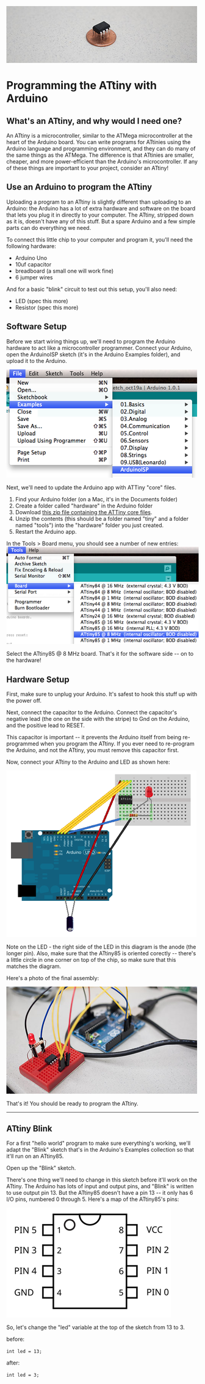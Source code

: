 

![ATTiny85 on a penny](assets/images/attiny.jpg)

Programming the ATtiny with Arduino
==================================
What's an ATtiny, and why would I need one?
-------------------------------------------

An ATtiny is a microcontroller, similar to the ATMega microcontroller at the heart of the Arduino board. You can write programs for ATtinies using the Arduino language and programming environment, and they can do many of the same things as the ATMega. The difference is that ATtinies are smaller, cheaper, and more power-efficient than the Arduino's microcontroller. If any of these things are important to your project, consider an ATtiny!

Use an Arduino to program the ATtiny
------------------------------------
Uploading a program to an ATtiny is slightly different than uploading to an Arduino: the Arduino has a lot of extra hardware and software on the board that lets you plug it in directly to your computer. The ATtiny, stripped down as it is, doesn't have any of this stuff. But a spare Arduino and a few simple parts can do everything we need.

To connect this little chip to your computer and program it, you'll need the following hardware:

* Arduino Uno
* 10uf capacitor
* breadboard (a small one will work fine)
* 6 jumper wires

And for a basic "blink" circuit to test out this setup, you'll also need:

* LED (spec this more) 
* Resistor (spec this more)

Software Setup
--------------

Before we start wiring things up, we'll need to program the Arduino hardware to act like a microcontroller programmer. Connect your Arduino, open the ArduinoISP sketch (it's in the Arduino Examples folder), and upload it to the Arduino.

![Examples>ArduinoISP](assets/images/ArduinoISP.png)

Next, we'll need to update the Arduino app with ATTiny "core" files. 

1. Find your Arduino folder (on a Mac, it's in the Documents folder)
2. Create a folder called "hardware" in the Arduino folder
3. Download [this zip file containing the ATTiny core files](http://arduino-tiny.googlecode.com/files/arduino-tiny-0100-0015.zip).
4. Unzip the contents (this should be a folder named "tiny" and a folder named "tools") into the "hardware" folder you just created.
5. Restart the Arduino app.

In the Tools > Board menu, you should see a number of new entries:
![Tools>Board](assets/images/Board.png)

Select the ATtiny85 @ 8 MHz board. That's it for the software side -- on to the hardware!

Hardware Setup
--------------
First, make sure to unplug your Arduino. It's safest to hook this stuff up with the power off.

Next, connect the capacitor to the Arduino. Connect the capacitor's negative lead (the one on the side with the stripe) to Gnd on the Arduino, and the positive lead to RESET. 

This capacitor is important -- it prevents the Arduino itself from being re-programmed when you program the ATtiny. If you ever need to re-program the Arduino, and not the ATtiny, you must remove this capacitor first. 

Now, connect your ATtiny to the Arduino and LED as shown here:

![Fritzing Diagram](assets/images/ArduinoProgrammer.png)

Note on the LED - the right side of the LED in this diagram is the anode (the longer pin). Also, make sure that the ATtiny85 is oriented corectly -- there's a little circle in one corner on top of the chip, so make sure that this matches the diagram.

Here's a photo of the final assembly:

![Final assembly](assets/images/together.jpg)

That's it! You should be ready to program the ATtiny.
______________



ATtiny Blink
------------
For a first "hello world" program to make sure everything's working, we'll adapt the "Blink" sketch that's in the Arduino's Examples collection so that it'll run on an ATtiny85. 

Open up the "Blink" sketch.

There's one thing we'll need to change in this sketch before it'll work on the ATtiny. The Arduino has lots of input and output pins, and "Blink" is written to use output pin 13. But the ATtiny85 doesn't have a pin 13 -- it only has 6 I/O pins, numbered 0 through 5. Here's a map of the ATtiny85's pins:

![ATtiny85 pins](assets/images/ATtiny85.svg)

So, let's change the "led" variable at the top of the sketch from 13 to 3.

before:

`int led = 13;`

after:

`int led = 3;`
	




